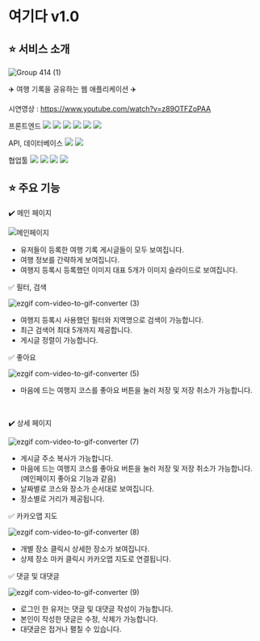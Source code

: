 # 여기다 v1.0
## ⭐️ 서비스 소개

![Group 414 (1)](https://github.com/hayuuna/Yogida/assets/144312023/68d38773-9b6d-42f6-a576-7cc4206a4df7)

✈️ 여행 기록을 공유하는 웹 애플리케이션 ✈️

시연영상 : https://www.youtube.com/watch?v=z89OTFZoPAA

프론트엔드 <img src="https://img.shields.io/badge/html5-E34F26?style=flat&logo=html5&logoColor=white"> <img src="https://img.shields.io/badge/javascript-F7DF1E?style=flat&logo=javascript&logoColor=white"> <img src="https://img.shields.io/badge/react-61DAFB?style=flat&logo=react&logoColor=white"> <img src="https://img.shields.io/badge/tailwindcss-06B6D4?style=flat&logo=tailwindcss&logoColor=white"> <img src="https://img.shields.io/badge/react query-FF4154?style=flat&logo=reactquery&logoColor=white"> <img src="https://img.shields.io/badge/recoil-3578E5?style=flat&logo=recoil&logoColor=white"> 

API, 데이터베이스 <img src="https://img.shields.io/badge/postman-FF6C37?style=flat&logo=postman&logoColor=white"> <img src="https://img.shields.io/badge/mongodb-47A248?style=flat&logo=mongodb&logoColor=white"> 



협업툴 <img src="https://img.shields.io/badge/figma-F24E1E?style=flat&logo=figma&logoColor=white"> <img src="https://img.shields.io/badge/discord-5865F2?style=flat&logo=discord&logoColor=white"> <img src="https://img.shields.io/badge/notion-000000?style=flat&logo=notion&logoColor=white"> <img src="https://img.shields.io/badge/gitlab-FC6D26?style=flat&logo=gitlab&logoColor=white"> 

## ⭐️ 주요 기능

✔️ 메인 페이지

![메인페이지](https://github.com/hayuuna/Yogida/assets/144312023/e2bd4fef-c98d-494d-b0e2-735791b2d223)

- 유저들이 등록한 여행 기록 게시글들이 모두 보여집니다.
- 여행 정보를 간략하게 보여집니다.
- 여행지 등록시 등록했던 이미지 대표 5개가 이미지 슬라이드로 보여집니다.


✅ 필터, 검색

![ezgif com-video-to-gif-converter (3)](https://github.com/hayuuna/Yogida/assets/144312023/36c88161-7619-4062-81dc-3f924e8dbe4b)

- 여행지 등록시 사용했던 필터와 지역명으로 검색이 가능합니다.
- 최근 검색어 최대 5개까지 제공합니다.
- 게시글 정렬이 가능합니다.

✅ 좋아요

![ezgif com-video-to-gif-converter (5)](https://github.com/hayuuna/Yogida/assets/144312023/b90d015c-53d6-46b0-b0fd-9cddd6f06c3e)

- 마음에 드는 여행지 코스를 좋아요 버튼을 눌러 저장 및 저장 취소가 가능합니다.

<br />


✔️ 상세 페이지

![ezgif com-video-to-gif-converter (7)](https://github.com/hayuuna/Yogida/assets/144312023/51a17f84-8d70-4c67-9194-739100e4738d)

- 게시글 주소 복사가 가능합니다.
- 마음에 드는 여행지 코스를 좋아요 버튼을 눌러 저장 및 저장 취소가 가능합니다. (메인페이지 좋아요 기능과 같음)
- 날짜별로 코스와 장소가 순서대로 보여집니다.
- 장소별로 거리가 제공됩니다.

✅ 카카오맵 지도

![ezgif com-video-to-gif-converter (8)](https://github.com/hayuuna/Yogida/assets/144312023/2cacf4e1-860c-45c6-924f-292957e6d4ec)

- 개별 장소 클릭시 상세한 장소가 보여집니다.
- 상제 장소 마커 클릭시 카카오맵 지도로 연결됩니다.

✅ 댓글 및 대댓글

![ezgif com-video-to-gif-converter (9)](https://github.com/hayuuna/Yogida/assets/144312023/1421465f-0f9b-4658-9000-9708b343a2ca)

- 로그인 한 유저는 댓글 및 대댓글 작성이 가능합니다.
- 본인이 작성한 댓글은 수정, 삭제가 가능합니다.
- 대댓글은 접거나 펼칠 수 있습니다.


